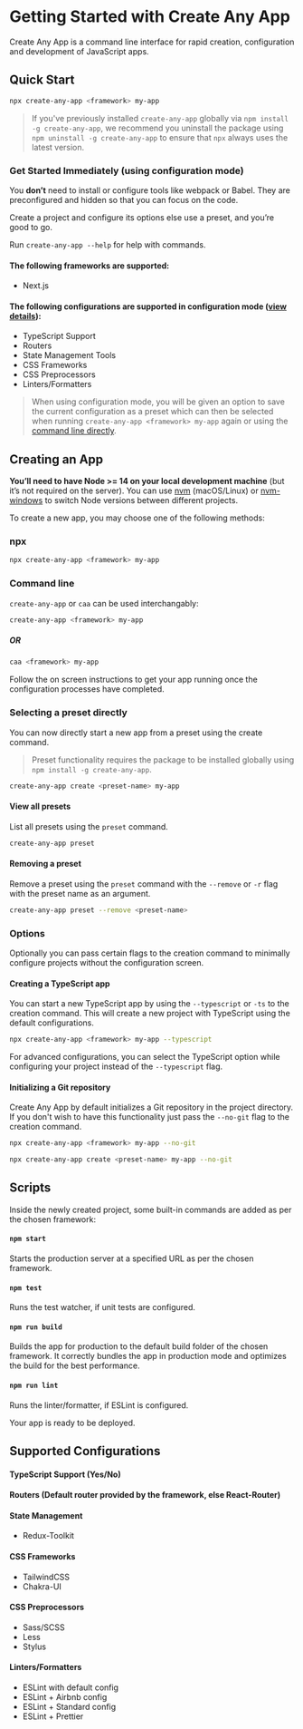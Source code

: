 # Getting Started with Create Any App

Create Any App is a command line interface for rapid creation, configuration and development of JavaScript apps.

## Quick Start

```sh
npx create-any-app <framework> my-app
```

> If you've previously installed `create-any-app` globally via `npm install -g create-any-app`, we recommend you uninstall the package using `npm uninstall -g create-any-app` to ensure that `npx` always uses the latest version.

### Get Started Immediately (using configuration mode)

You **don’t** need to install or configure tools like webpack or Babel. They are preconfigured and hidden so that you can focus on the code.

Create a project and configure its options else use a preset, and you’re good to go.

Run `create-any-app --help` for help with commands.

#### The following frameworks are supported:

-   Next.js

#### The following configurations are supported in configuration mode ([view details](#supported-configurations)):

-   TypeScript Support
-   Routers
-   State Management Tools
-   CSS Frameworks
-   CSS Preprocessors
-   Linters/Formatters

> When using configuration mode, you will be given an option to save the current configuration as a preset which can then be selected when running `create-any-app <framework> my-app` again or using the [command line directly](#selecting-a-preset-directly).

## Creating an App

**You’ll need to have Node >= 14 on your local development machine** (but it’s not required on the server). You can use [nvm](https://github.com/creationix/nvm#installation) (macOS/Linux) or [nvm-windows](https://github.com/coreybutler/nvm-windows#node-version-manager-nvm-for-windows) to switch Node versions between different projects.

To create a new app, you may choose one of the following methods:

### npx

```sh
npx create-any-app <framework> my-app
```

### Command line

`create-any-app` or `caa` can be used interchangably:

```sh
create-any-app <framework> my-app
```

##### OR

```sh
caa <framework> my-app
```

Follow the on screen instructions to get your app running once the configuration processes have completed.

### Selecting a preset directly

You can now directly start a new app from a preset using the create command.

> Preset functionality requires the package to be installed globally using `npm install -g create-any-app`.

```sh
create-any-app create <preset-name> my-app
```

#### View all presets

List all presets using the `preset` command.

```sh
create-any-app preset
```

#### Removing a preset

Remove a preset using the `preset` command with the `--remove` or `-r` flag with the preset name as an argument.

```sh
create-any-app preset --remove <preset-name>
```

### Options

Optionally you can pass certain flags to the creation command to minimally configure projects without the configuration screen.

#### Creating a TypeScript app

You can start a new TypeScript app by using the `--typescript` or `-ts` to the creation command. This will create a new project with TypeScript using the default configurations.

```sh
npx create-any-app <framework> my-app --typescript
```

For advanced configurations, you can select the TypeScript option while configuring your project instead of the `--typescript` flag.

#### Initializing a Git repository

Create Any App by default initializes a Git repository in the project directory. If you don't wish to have this functionality just pass the `--no-git` flag to the creation command.

```sh
npx create-any-app <framework> my-app --no-git
```

```sh
npx create-any-app create <preset-name> my-app --no-git
```

## Scripts

Inside the newly created project, some built-in commands are added as per the chosen framework:

#### `npm start`

Starts the production server at a specified URL as per the chosen framework.

#### `npm test`

Runs the test watcher, if unit tests are configured.

#### `npm run build`

Builds the app for production to the default build folder of the chosen framework. It correctly bundles the app in production mode and optimizes the build for the best performance.

#### `npm run lint`

Runs the linter/formatter, if ESLint is configured.

Your app is ready to be deployed.

## Supported Configurations

#### TypeScript Support (Yes/No)

#### Routers (Default router provided by the framework, else React-Router)

#### State Management

-   Redux-Toolkit

#### CSS Frameworks

-   TailwindCSS
-   Chakra-UI

#### CSS Preprocessors

-   Sass/SCSS
-   Less
-   Stylus

#### Linters/Formatters

-   ESLint with default config
-   ESLint + Airbnb config
-   ESLint + Standard config
-   ESLint + Prettier
